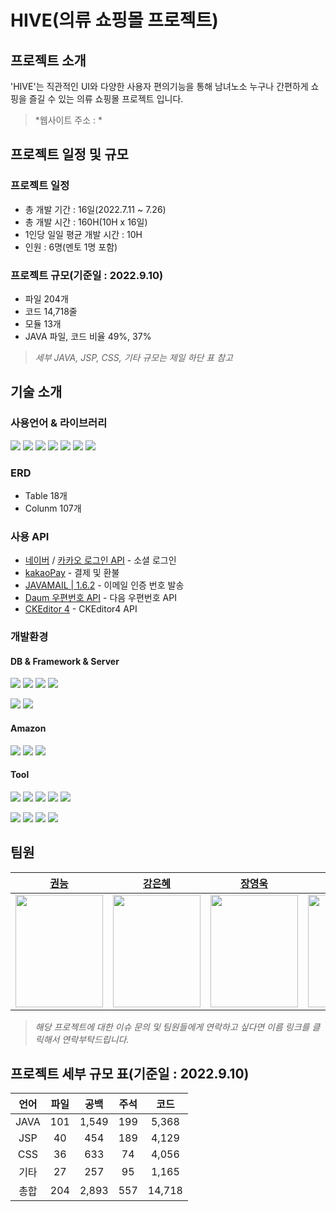 # HIVE(의류 쇼핑몰 프로젝트)

## 프로젝트 소개
'HIVE'는 직관적인 UI와 다양한 사용자 편의기능을 통해 남녀노소 누구나 간편하게 쇼핑을 즐길 수 있는 의류 쇼핑몰 프로젝트 입니다.
>*웹사이트 주소 : *

## 프로젝트 일정 및 규모
### 프로젝트 일정
* 총 개발 기간 : 16일(2022.7.11 ~ 7.26)
* 총 개발 시간 : 160H(10H x 16일)
* 1인당 일일 평균 개발 시간 : 10H
* 인원 : 6명(멘토 1명 포함)

### 프로젝트 규모(기준일 : 2022.9.10)
* 파일 204개
* 코드 14,718줄
* 모듈 13개
* JAVA 파일, 코드 비율 49%, 37%

>*세부 JAVA, JSP, CSS, 기타 규모는 제일 하단 표 참고*

## 기술 소개
### 사용언어 & 라이브러리
<img src="https://img.shields.io/badge/java | 11-007396?style=for-the-badge&logo=java&logoColor=white"> <img src="https://img.shields.io/badge/javascript | ES6-F7DF1E?style=for-the-badge&logo=javascript&logoColor=black"> <img src="https://img.shields.io/badge/html5-E34F26?style=for-the-badge&logo=html5&logoColor=white"> <img src="https://img.shields.io/badge/css3-1572B6?style=for-the-badge&logo=css3&logoColor=white"> 
<img src="https://img.shields.io/badge/ajax-0B2C4A?style=for-the-badge&logo=ajax&logoColor=white"> <img src="https://img.shields.io/badge/jquery | 1.1-0769AD?style=for-the-badge&logo=jquery&logoColor=black">
<img src="https://img.shields.io/badge/hibernate | 6.1.7-007396?style=for-the-badge&logo=hibernate&logoColor=white">
### ERD 
* Table 18개
* Colunm 107개

### 사용 API
* [네이버](https://developers.naver.com/docs/login/api/api.md) / [카카오 로그인 API](https://developers.kakao.com/docs/latest/ko/kakaologin/rest-api) - 소셜 로그인 
* [kakaoPay](https://developers.kakao.com/docs/latest/ko/kakaopay/common) - 결제 및 환불
* [JAVAMAIL | 1.6.2](https://www.javadoc.io/doc/javax.mail/javax.mail-api/latest/javax/mail/package-summary.html) - 이메일 인증 번호 발송
* [Daum 우편번호 API](http://postcode.map.daum.net/guide) - 다음 우편번호 API
* [CKEditor 4](https://ckeditor.com/ckeditor-4/) - CKEditor4 API
### 개발환경
#### DB & Framework & Server 
<img src="https://img.shields.io/badge/Spring | 5.0.7-6DB33F?style=for-the-badge&logo=Spring&logoColor=white"> <img src="https://img.shields.io/badge/MyBatis | 3.5-26689A?style=for-the-badge&logo=&logoColor=white"> <img src="https://img.shields.io/badge/Spring Security | 5.0.7-6DB33F?style=for-the-badge&logo=Spring Security&logoColor=white"> <img src="https://img.shields.io/badge/Apache Tomcat | 9.0.52-C71A36?style=for-the-badge&logo=Apache Tomcat&logoColor=white">

<img src="https://img.shields.io/badge/MySQL | 8.0-4479A1?style=for-the-badge&logo=MySQL&logoColor=white">   <img src="https://img.shields.io/badge/Maven-C71A36?style=for-the-badge&logo=&logoColor=white"> 

#### Amazon
<img src="https://img.shields.io/badge/Amazon EC2-FF9900?style=for-the-badge&logo=Amazon EC2&logoColor=white"> <img src="https://img.shields.io/badge/Amazon RDS-527FFF?style=for-the-badge&logo=Amazon RDS&logoColor=white"> <img src="https://img.shields.io/badge/Amazon AWS-232F3E?style=for-the-badge&logo=Amazon AWS&logoColor=white">
#### Tool
<img src="https://img.shields.io/badge/GitHub-181717?style=for-the-badge&logo=GitHub&logoColor=white"> <img src="https://img.shields.io/badge/Git-F05032?style=for-the-badge&logo=Git&logoColor=white"> <img src="https://img.shields.io/badge/Visual Studio Code-007ACC?style=for-the-badge&logo=Visual Studio Code&logoColor=white"> <img src="https://img.shields.io/badge/ERD Cloud-0052CC?style=for-the-badge&logo=ERDCloud&logoColor=white">
<img src="https://img.shields.io/badge/Notion-F7DF1E?style=for-the-badge&logo=Notion&logoColor=black">

<img src="https://img.shields.io/badge/IntelliJ IDEA-000000?style=for-the-badge&logo=IntelliJ IDEA&logoColor=white"> <img src="https://img.shields.io/badge/Postman-FF6C37?style=for-the-badge&logo=Postman&logoColor=white"> <img src="https://img.shields.io/badge/Sourcetree-0052CC?style=for-the-badge&logo=Sourcetree&logoColor=white"> <img src="https://img.shields.io/badge/MySQL Workbench | 8.0-4479A1?style=for-the-badge&logo=MySQL&logoColor=white">



## 팀원
|[권능](https://github.com/darren-gwon)|[강은혜](https://github.com/ReneeKang)|[장영욱](https://github.com/JYeongUk)|[서창희](https://github.com/ch4570)|[김윤기](https://github.com/Reprisal123123)|[장민수](https://github.com/ch4570)
|:---:|:---:|:---:|:---:|:---:|:---:|
|<img src = "https://github.com/Team-Devcamp/hiveProject/blob/main/profile/%EA%B6%8C%EB%8A%A5%EB%8B%98%EC%82%AC%EC%A7%84.png" width="140" height="180">|<img src = "https://github.com/Team-Devcamp/hiveProject/blob/main/profile/%EC%9D%80%ED%98%9C%EB%8B%98%EC%82%AC%EC%A7%84 .png" width="140" height="180">|<img src = "https://github.com/Team-Devcamp/hiveProject/blob/main/profile/%EC%98%81%EC%9A%B1%ED%98%95%EC%82%AC%EC%A7%84.png" width="140" height="180">|<img src = "https://github.com/Team-Devcamp/hiveProject/blob/main/profile/%EC%84%9C%EC%B0%BD%ED%9D%AC%EC%82%AC%EC%A7%84.png" width="140" height="180">|<img src = "https://github.com/Team-Devcamp/hiveProject/blob/main/profile/%EC%9C%A4%EA%B8%B0%ED%98%95%EC%82%AC%EC%A7%84.png" width="140" height="180">|<img src = "https://github.com/Team-Devcamp/hiveProject/blob/main/profile/%EB%AF%BC%EC%88%98%EB%8B%98%EC%82%AC%EC%A7%84.png" width="140" height="180">
>*해당 프로젝트에 대한 이슈 문의 및 팀원들에게 연락하고 싶다면 이름 링크를 클릭해서 연락부탁드립니다.*
## 프로젝트 세부 규모 표(기준일 : 2022.9.10)
|언어|파일|공백|주석|코드|
|:---:|:---:|:---:|:---:|:---:|
|JAVA|101|1,549|199|5,368|
|JSP|40|454|189|4,129|
|CSS|36|633|74|4,056|
|기타|27|257|95|1,165|
|총합|204|2,893|557|14,718|




